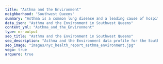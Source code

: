 ```yaml
---
title: "Asthma and the Environment"
neighborhood: "Southwest Queens"
summary: "Asthma is a common lung disease and a leading cause of hospitalizations for children under 15 years old. This report provides a summary of asthma indicators by neighborhood. It also describes housing and neighborhood characteristics that can make asthma worse."
data_json: "Asthma and the Environment in Southwest Queens"
content_yml: "Asthma_and_the_Environment"
type: nr-output
seo_title: "Asthma and the Environment in Southwest Queens"
seo_description: "Asthma and the Environment data profile for the Southwest Queens neighborhood of NYC."
seo_image: "images/nyc_health_report_asthma_environment.jpg"
vega: true
arquero: true
---
```

